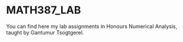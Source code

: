 # MATH387_LAB
You can find here my lab assignments in Honours Numerical Analysis, taught by Gantumur Tsogtgerel.
